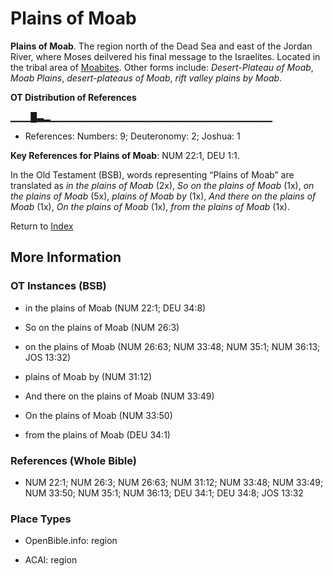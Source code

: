 # Plains of Moab
**Plains of Moab**. 
The region north of the Dead Sea and east of the Jordan River, where Moses deilvered his final message to the Israelites. 
Located in the tribal area of [Moabites](../../../groups/md/acai/Moab.md). 
Other forms include: 
*Desert-Plateau of Moab*, *Moab Plains*, *desert-plateaus of Moab*, *rift valley plains by Moab*. 


**OT Distribution of References**

▁▁▁█▃▂▁▁▁▁▁▁▁▁▁▁▁▁▁▁▁▁▁▁▁▁▁▁▁▁▁▁▁▁▁▁▁▁▁
* References: Numbers: 9; Deuteronomy: 2; Joshua: 1



**Key References for Plains of Moab**: 
NUM 22:1, DEU 1:1. 


In the Old Testament (BSB), words representing “Plains of Moab” are translated as 
*in the plains of Moab* (2x), *So on the plains of Moab* (1x), *on the plains of Moab* (5x), *plains of Moab by* (1x), *And there on the plains of Moab* (1x), *On the plains of Moab* (1x), *from the plains of Moab* (1x). 




Return to [Index](00-Index.md)

## More Information

### OT Instances (BSB)

* in the plains of Moab (NUM 22:1; DEU 34:8)

* So on the plains of Moab (NUM 26:3)

* on the plains of Moab (NUM 26:63; NUM 33:48; NUM 35:1; NUM 36:13; JOS 13:32)

* plains of Moab by (NUM 31:12)

* And there on the plains of Moab (NUM 33:49)

* On the plains of Moab (NUM 33:50)

* from the plains of Moab (DEU 34:1)



### References (Whole Bible)

* NUM 22:1; NUM 26:3; NUM 26:63; NUM 31:12; NUM 33:48; NUM 33:49; NUM 33:50; NUM 35:1; NUM 36:13; DEU 34:1; DEU 34:8; JOS 13:32


### Place Types

* OpenBible.info: region

* ACAI: region




